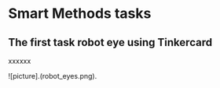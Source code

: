 # Smart Methods tasks
## The first task robot eye using Tinkercard
xxxxxx

![picture].(robot_eyes.png).
